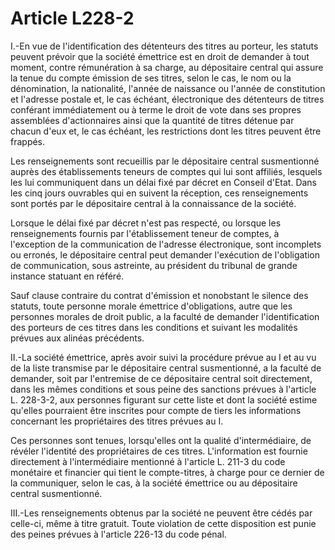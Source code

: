 # Article L228-2

I.-En vue de l'identification des détenteurs des titres au porteur, les statuts peuvent prévoir que la société émettrice est en droit de demander à tout moment, contre rémunération à sa charge, au dépositaire central qui assure la tenue du compte émission de ses titres, selon le cas, le nom ou la dénomination, la nationalité, l'année de naissance ou l'année de constitution et l'adresse postale et, le cas échéant, électronique des détenteurs de titres conférant immédiatement ou à terme le droit de vote dans ses propres assemblées d'actionnaires ainsi que la quantité de titres détenue par chacun d'eux et, le cas échéant, les restrictions dont les titres peuvent être frappés.

Les renseignements sont recueillis par le dépositaire central susmentionné auprès des établissements teneurs de comptes qui lui sont affiliés, lesquels les lui communiquent dans un délai fixé par décret en Conseil d'Etat. Dans les cinq jours ouvrables qui en suivent la réception, ces renseignements sont portés par le dépositaire central à la connaissance de la société.

Lorsque le délai fixé par décret n'est pas respecté, ou lorsque les renseignements fournis par l'établissement teneur de comptes, à l'exception de la communication de l'adresse électronique, sont incomplets ou erronés, le dépositaire central peut demander l'exécution de l'obligation de communication, sous astreinte, au président du tribunal de grande instance statuant en référé.

Sauf clause contraire du contrat d'émission et nonobstant le silence des statuts, toute personne morale émettrice d'obligations, autre que les personnes morales de droit public, a la faculté de demander l'identification des porteurs de ces titres dans les conditions et suivant les modalités prévues aux alinéas précédents.

II.-La société émettrice, après avoir suivi la procédure prévue au I et au vu de la liste transmise par le dépositaire central susmentionné, a la faculté de demander, soit par l'entremise de ce dépositaire central soit directement, dans les mêmes conditions et sous peine des sanctions prévues à l'article L. 228-3-2, aux personnes figurant sur cette liste et dont la société estime qu'elles pourraient être inscrites pour compte de tiers les informations concernant les propriétaires des titres prévues au I.

Ces personnes sont tenues, lorsqu'elles ont la qualité d'intermédiaire, de révéler l'identité des propriétaires de ces titres. L'information est fournie directement à l'intermédiaire mentionné à l'article L. 211-3 du code monétaire et financier qui tient le compte-titres, à charge pour ce dernier de la communiquer, selon le cas, à la société émettrice ou au dépositaire central susmentionné.

III.-Les renseignements obtenus par la société ne peuvent être cédés par celle-ci, même à titre gratuit. Toute violation de cette disposition est punie des peines prévues à l'article 226-13 du code pénal.
